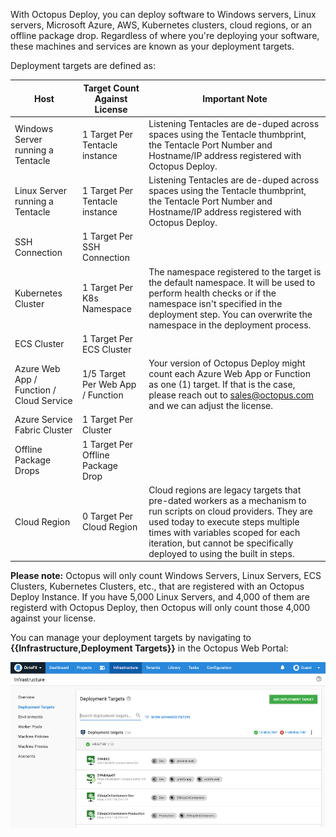 With Octopus Deploy, you can deploy software to Windows servers, Linux servers, Microsoft Azure, AWS, Kubernetes clusters, cloud regions, or an offline package drop. Regardless of where you're deploying your software, these machines and services are known as your deployment targets.

Deployment targets are defined as:

|Host                                         | Target Count Against License       | Important Note       |
|-------------------------------------------- | -----------------------------------| ---------------------|
| Windows Server running a Tentacle           | 1 Target Per Tentacle instance     | Listening Tentacles are de-duped across spaces using the Tentacle thumbprint, the Tentacle Port Number and Hostname/IP address registered with Octopus Deploy. |
| Linux Server running a Tentacle             | 1 Target Per Tentacle instance     | Listening Tentacles are de-duped across spaces using the Tentacle thumbprint, the Tentacle Port Number and Hostname/IP address registered with Octopus Deploy. |
| SSH Connection                              | 1 Target Per SSH Connection        | | 
| Kubernetes Cluster                          | 1 Target Per K8s Namespace         | The namespace registered to the target is the default namespace.  It will be used to perform health checks or if the namespace isn't specified in the deployment step.  You can overwrite the namespace in the deployment process. |
| ECS Cluster                                 | 1 Target Per ECS Cluster           | |
| Azure Web App / Function  / Cloud Service   | 1/5 Target Per Web App / Function  | Your version of Octopus Deploy might count each Azure Web App or Function as one (1) target.  If that is the case, please reach out to [sales@octopus.com](mailto:sales@octopus.com) and we can adjust the license. |
| Azure Service Fabric Cluster                | 1 Target Per Cluster               | |
| Offline Package Drops                       | 1 Target Per Offline Package Drop  | |
| Cloud Region                                | 0 Target Per Cloud Region          | Cloud regions are legacy targets that pre-dated workers as a mechanism to run scripts on cloud providers.  They are used today to execute steps multiple times with variables scoped for each iteration, but cannot be specifically deployed to using the built in steps. |

**Please note:** Octopus will only count Windows Servers, Linux Servers, ECS Clusters, Kubernetes Clusters, etc., that are registered with an Octopus Deploy Instance.  If you have 5,000 Linux Servers, and 4,000 of them are registerd with Octopus Deploy, then Octopus will only count those 4,000 against your license.  

You can manage your deployment targets by navigating to **{{Infrastructure,Deployment Targets}}** in the Octopus Web Portal:

![The deployment targets area of Octopus Deploy](/docs/shared-content/concepts/images/deployment-targets.png "width=500")
